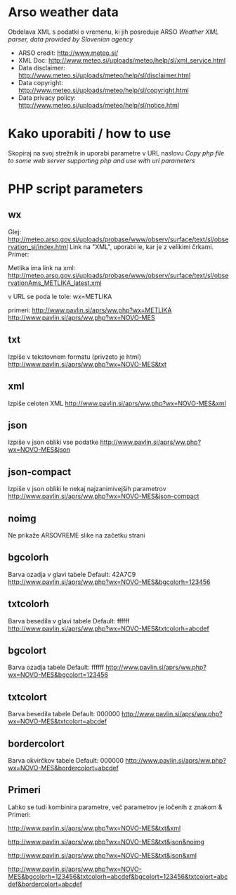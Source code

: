 # Arso weather data
Obdelava XML s podatki o vremenu, ki jih posreduje ARSO 
*Weather XML parser, data provided by Slovenian agency*

* ARSO credit: http://www.meteo.si/
* XML Doc: http://www.meteo.si/uploads/meteo/help/sl/xml_service.html
* Data disclaimer: http://www.meteo.si/uploads/meteo/help/sl/disclaimer.html
* Data copyright: http://www.meteo.si/uploads/meteo/help/sl/copyright.html
* Data privacy policy: http://www.meteo.si/uploads/meteo/help/sl/notice.html

# Kako uporabiti / how to use
Skopiraj na svoj strežnik in uporabi parametre v URL naslovu
*Copy php file to some web server supporting php and use with url parameters*
	
# PHP script parameters

## wx
Glej: 
http://meteo.arso.gov.si/uploads/probase/www/observ/surface/text/sl/observation_si/index.html
Link na "XML", uporabi le, kar je z velikimi črkami. Primer: 

Metlika ima link na xml: 
http://meteo.arso.gov.si/uploads/probase/www/observ/surface/text/sl/observationAms_METLIKA_latest.xml

v URL se poda le tole:  wx=METLIKA

primeri: 
http://www.pavlin.si/aprs/ww.php?wx=METLIKA
http://www.pavlin.si/aprs/ww.php?wx=NOVO-MES




## txt
Izpiše v tekstovnem formatu (privzeto je html)
http://www.pavlin.si/aprs/ww.php?wx=NOVO-MES&txt



## xml
Izpiše celoten XML
http://www.pavlin.si/aprs/ww.php?wx=NOVO-MES&xml




## json
Izpiše v json obliki vse podatke
http://www.pavlin.si/aprs/ww.php?wx=NOVO-MES&json


## json-compact
Izpiše v json obliki le nekaj najzanimivejših parametrov
http://www.pavlin.si/aprs/ww.php?wx=NOVO-MES&json-compact



## noimg
Ne prikaže ARSOVREME slike na začetku strani



## bgcolorh
Barva ozadja v glavi tabele 
Default: 42A7C9
http://www.pavlin.si/aprs/ww.php?wx=NOVO-MES&bgcolorh=123456



## txtcolorh
Barva besedila v glavi tabele 
Default: ffffff
http://www.pavlin.si/aprs/ww.php?wx=NOVO-MES&txtcolorh=abcdef



## bgcolort
Barva ozadja tabele 
Default: ffffff
http://www.pavlin.si/aprs/ww.php?wx=NOVO-MES&bgcolort=123456



## txtcolort
Barva besedila tabele 
Default: 000000
http://www.pavlin.si/aprs/ww.php?wx=NOVO-MES&txtcolort=abcdef


## bordercolort
Barva okvirčkov tabele 
Default: 000000
http://www.pavlin.si/aprs/ww.php?wx=NOVO-MES&bordercolort=abcdef




## Primeri
Lahko se tudi kombinira parametre, več parametrov je ločenih z znakom &
Primeri:

http://www.pavlin.si/aprs/ww.php?wx=NOVO-MES&txt&xml

http://www.pavlin.si/aprs/ww.php?wx=NOVO-MES&txt&json&noimg

http://www.pavlin.si/aprs/ww.php?wx=NOVO-MES&txt&json&xml

http://www.pavlin.si/aprs/ww.php?wx=NOVO-MES&bgcolorh=123456&txtcolorh=abcdef&bgcolort=123456&txtcolort=abcdef&bordercolort=abcdef

